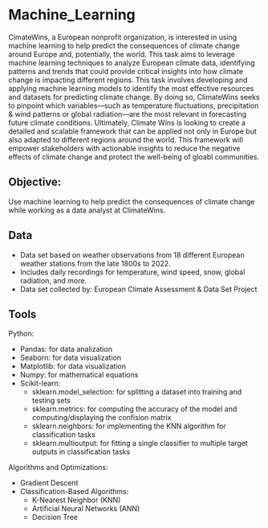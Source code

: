# Machine_Learning
CimateWins, a European nonprofit organization, is interested in using machine learning to help predict the consequences of climate change around Europe and, potentially, the world. This task aims to leverage machine learning techniques to analyze European climate data, identifying patterns and trends that could provide critical insights into how climate change is impacting different regions.
This task involves developing and applying machine learning models to identify the most effective resources and datasets for predicting climate change. By doing so, ClimateWins seeks to pinpoint which variables—such as temperature fluctuations, precipitation & wind patterns or global radiation—are the most relevant in forecasting future climate conditions.
Ultimately, Climate Wins is looking to create a detailed and scalable framework that can be applied not only in Europe but also adapted to different regions around the world. This framework will empower stakeholders with actionable insights to reduce the negative effects of climate change and protect the well-being of gloabl communities.

## **Objective:**
Use machine learning to help predict the consequences of climate change while working as a data analyst at ClimateWins.

## **Data**
* Data set based on weather observations from 18 different European weather stations from the late 1800s to 2022.
* Includes daily recordings for temperature, wind speed, snow, global radiation, and more.
* Data set collected by: European Climate Assessment & Data Set Project

## **Tools**
Python:
  * Pandas: for data analization
  * Seaborn: for data visualization
  * Matplotlib: for data visualization
  * Numpy: for mathematical equations
  * Scikit-learn:
    * sklearn.model_selection: for splitting a dataset into training and testing sets
    * sklearn.metrics: for computing the accuracy of the model and computing/displaying the confision matrix
    * sklearn.neighbors: for implementing the KNN algorithm for classification tasks
    * sklearn.multioutput: for fitting a single classifier to multiple target outputs in classification tasks

Algorithms and Optimizations:
  * Gradient Descent
  * Classification-Based Algorithms:
    * K-Nearest Neighbor (KNN)
    * Artificial Neural Networks (ANN)
    * Decision Tree

